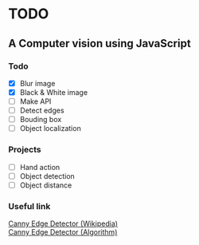 # TODO

## A Computer vision using JavaScript

### Todo
- [x] Blur image
- [x] Black & White image
- [ ] Make API
- [ ] Detect edges
- [ ] Bouding box
- [ ] Object localization 
### Projects
- [ ] Hand action
- [ ] Object detection
- [ ] Object distance

### Useful link
<a href='https://en.wikipedia.org/wiki/Canny_edge_detector'> Canny Edge Detector (Wikipedia) </a> \
<a href='https://learnopencv.com/edge-detection-using-opencv/'> Canny Edge Detector (Algorithm) </a>
